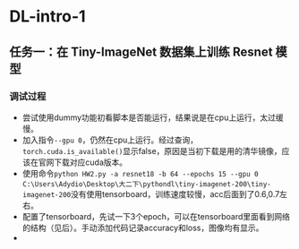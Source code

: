# DL-intro-1

## 任务一：**在** **Tiny-ImageNet** **数据集上训练** **Resnet** 模型

### 调试过程

- 尝试使用dummy功能初看脚本是否能运行，结果说是在cpu上运行，太过缓慢。
- 加入指令`--gpu 0`，仍然在cpu上运行。经过查询，`torch.cuda.is_available()`显示false，原因是当初下载是用的清华镜像，应该在官网下载对应cuda版本。
- 使用命令`python HW2.py -a resnet18 -b 64 --epochs 15 --gpu 0 C:\Users\Adydio\Desktop\大二下\pythondl\tiny-imagenet-200\tiny-imagenet-200`没有使用tensorboard，训练速度较慢，acc后面到了0.6,0.7左右。
- 配置了tensorboard，先试一下3个epoch，可以在tensorboard里面看到网络的结构（见后）。手动添加代码记录accuracy和loss，图像均有显示。
- 
